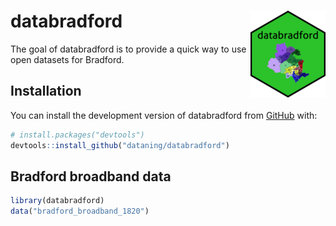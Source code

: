 
<!-- README.md is generated from README.Rmd. Please edit that file -->

# databradford <img src="man/figures/logo.png" align="right" />

<!-- badges: start -->
<!-- badges: end -->

The goal of databradford is to provide a quick way to use open datasets
for Bradford.

## Installation

You can install the development version of databradford from
[GitHub](https://github.com/) with:

``` r
# install.packages("devtools")
devtools::install_github("dataning/databradford")
```

## Bradford broadband data

``` r
library(databradford)
data("bradford_broadband_1820")
```
